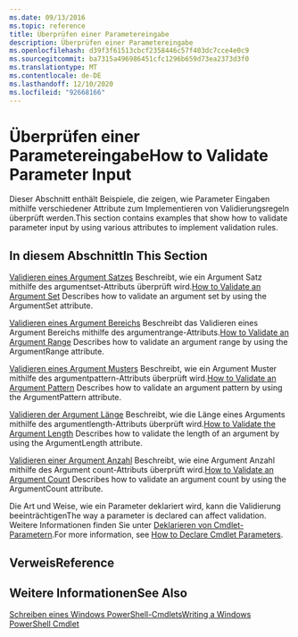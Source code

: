 ```yaml
---
ms.date: 09/13/2016
ms.topic: reference
title: Überprüfen einer Parametereingabe
description: Überprüfen einer Parametereingabe
ms.openlocfilehash: d39f3f61513cbcf2358446c57f403dc7cce4e0c9
ms.sourcegitcommit: ba7315a496986451cfc1296b659d73ea2373d3f0
ms.translationtype: MT
ms.contentlocale: de-DE
ms.lasthandoff: 12/10/2020
ms.locfileid: "92668166"
---
```

# <a name="how-to-validate-parameter-input"></a><span data-ttu-id="88cf0-103">Überprüfen einer Parametereingabe</span><span class="sxs-lookup"><span data-stu-id="88cf0-103">How to Validate Parameter Input</span></span>

<span data-ttu-id="88cf0-104">Dieser Abschnitt enthält Beispiele, die zeigen, wie Parameter Eingaben mithilfe verschiedener Attribute zum Implementieren von Validierungsregeln überprüft werden.</span><span class="sxs-lookup"><span data-stu-id="88cf0-104">This section contains examples that show how to validate parameter input by using various attributes to implement validation rules.</span></span>

## <a name="in-this-section"></a><span data-ttu-id="88cf0-105">In diesem Abschnitt</span><span class="sxs-lookup"><span data-stu-id="88cf0-105">In This Section</span></span>

<span data-ttu-id="88cf0-106">[Validieren eines Argument Satzes](./how-to-validate-an-argument-set.md) Beschreibt, wie ein Argument Satz mithilfe des argumentset-Attributs überprüft wird.</span><span class="sxs-lookup"><span data-stu-id="88cf0-106">[How to Validate an Argument Set](./how-to-validate-an-argument-set.md) Describes how to validate an argument set by using the ArgumentSet attribute.</span></span>

<span data-ttu-id="88cf0-107">[Validieren eines Argument Bereichs](./how-to-validate-an-argument-range.md) Beschreibt das Validieren eines Argument Bereichs mithilfe des argumentrange-Attributs.</span><span class="sxs-lookup"><span data-stu-id="88cf0-107">[How to Validate an Argument Range](./how-to-validate-an-argument-range.md) Describes how to validate an argument range by using the ArgumentRange attribute.</span></span>

<span data-ttu-id="88cf0-108">[Validieren eines Argument Musters](./how-to-validate-an-argument-pattern.md) Beschreibt, wie ein Argument Muster mithilfe des argumentpattern-Attributs überprüft wird.</span><span class="sxs-lookup"><span data-stu-id="88cf0-108">[How to Validate an Argument Pattern](./how-to-validate-an-argument-pattern.md) Describes how to validate an argument pattern by using the ArgumentPattern attribute.</span></span>

<span data-ttu-id="88cf0-109">[Validieren der Argument Länge](./how-to-validate-the-argument-length.md) Beschreibt, wie die Länge eines Arguments mithilfe des argumentlength-Attributs überprüft wird.</span><span class="sxs-lookup"><span data-stu-id="88cf0-109">[How to Validate the Argument Length](./how-to-validate-the-argument-length.md) Describes how to validate the length of an argument by using the ArgumentLength attribute.</span></span>

<span data-ttu-id="88cf0-110">[Validieren einer Argument Anzahl](./how-to-validate-an-argument-count.md) Beschreibt, wie eine Argument Anzahl mithilfe des Argument count-Attributs überprüft wird.</span><span class="sxs-lookup"><span data-stu-id="88cf0-110">[How to Validate an Argument Count](./how-to-validate-an-argument-count.md) Describes how to validate an argument count by using the ArgumentCount attribute.</span></span>

<span data-ttu-id="88cf0-111">Die Art und Weise, wie ein Parameter deklariert wird, kann die Validierung beeinträchtigen</span><span class="sxs-lookup"><span data-stu-id="88cf0-111">The way a parameter is declared can affect validation.</span></span> <span data-ttu-id="88cf0-112">Weitere Informationen finden Sie unter [Deklarieren von Cmdlet-Parametern](./how-to-declare-cmdlet-parameters.md).</span><span class="sxs-lookup"><span data-stu-id="88cf0-112">For more information, see [How to Declare Cmdlet Parameters](./how-to-declare-cmdlet-parameters.md).</span></span>

## <a name="reference"></a><span data-ttu-id="88cf0-113">Verweis</span><span class="sxs-lookup"><span data-stu-id="88cf0-113">Reference</span></span>

## <a name="see-also"></a><span data-ttu-id="88cf0-114">Weitere Informationen</span><span class="sxs-lookup"><span data-stu-id="88cf0-114">See Also</span></span>

[<span data-ttu-id="88cf0-115">Schreiben eines Windows PowerShell-Cmdlets</span><span class="sxs-lookup"><span data-stu-id="88cf0-115">Writing a Windows PowerShell Cmdlet</span></span>](./writing-a-windows-powershell-cmdlet.md)
